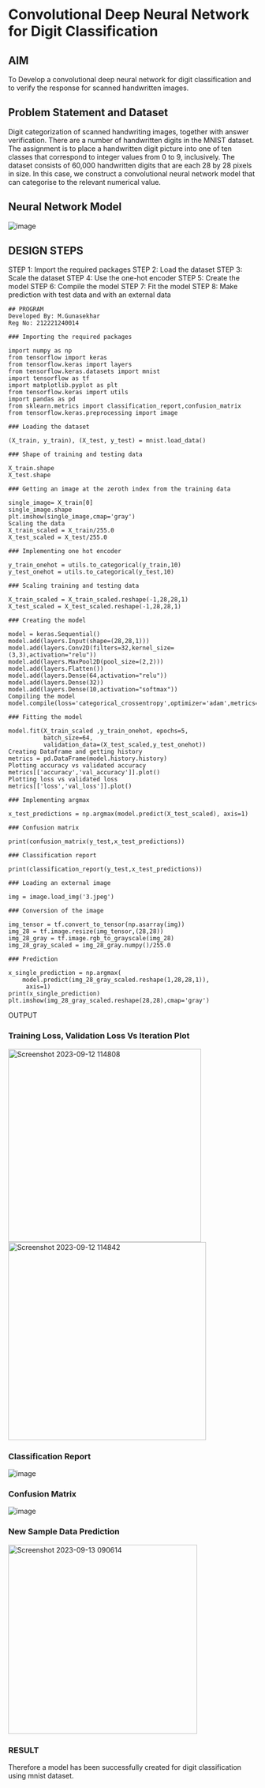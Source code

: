 # Convolutional Deep Neural Network for Digit Classification

## AIM

To Develop a convolutional deep neural network for digit classification and to verify the response for scanned handwritten images.

## Problem Statement and Dataset
Digit categorization of scanned handwriting images, together with answer verification. There are a number of handwritten digits in the MNIST dataset. The assignment is to place a handwritten digit picture into one of ten classes that correspond to integer values from 0 to 9, inclusively. The dataset consists of 60,000 handwritten digits that are each 28 by 28 pixels in size. In this case, we construct a convolutional neural network model that can categorise to the relevant numerical value.

## Neural Network Model
![image](https://github.com/gunasekhar159/mnist-classification/assets/95043391/41e9ea09-d085-4a46-abfb-f3844c73d191)


## DESIGN STEPS
STEP 1: Import the required packages
STEP 2: Load the dataset
STEP 3: Scale the dataset
STEP 4: Use the one-hot encoder
STEP 5: Create the model
STEP 6: Compile the model
STEP 7: Fit the model
STEP 8: Make prediction with test data and with an external data
```
## PROGRAM
Developed By: M.Gunasekhar
Reg No: 212221240014

### Importing the required packages

import numpy as np
from tensorflow import keras
from tensorflow.keras import layers
from tensorflow.keras.datasets import mnist
import tensorflow as tf
import matplotlib.pyplot as plt
from tensorflow.keras import utils
import pandas as pd
from sklearn.metrics import classification_report,confusion_matrix
from tensorflow.keras.preprocessing import image

### Loading the dataset

(X_train, y_train), (X_test, y_test) = mnist.load_data()

### Shape of training and testing data

X_train.shape
X_test.shape

### Getting an image at the zeroth index from the training data

single_image= X_train[0]
single_image.shape
plt.imshow(single_image,cmap='gray')
Scaling the data
X_train_scaled = X_train/255.0
X_test_scaled = X_test/255.0

### Implementing one hot encoder

y_train_onehot = utils.to_categorical(y_train,10)
y_test_onehot = utils.to_categorical(y_test,10)

### Scaling training and testing data

X_train_scaled = X_train_scaled.reshape(-1,28,28,1)
X_test_scaled = X_test_scaled.reshape(-1,28,28,1)

### Creating the model

model = keras.Sequential()
model.add(layers.Input(shape=(28,28,1))) 
model.add(layers.Conv2D(filters=32,kernel_size=(3,3),activation="relu")) 
model.add(layers.MaxPool2D(pool_size=(2,2))) 
model.add(layers.Flatten()) 
model.add(layers.Dense(64,activation="relu"))
model.add(layers.Dense(32)) 
model.add(layers.Dense(10,activation="softmax"))
Compiling the model
model.compile(loss='categorical_crossentropy',optimizer='adam',metrics='accuracy')

### Fitting the model

model.fit(X_train_scaled ,y_train_onehot, epochs=5,
          batch_size=64, 
          validation_data=(X_test_scaled,y_test_onehot))
Creating Dataframe and getting history
metrics = pd.DataFrame(model.history.history)
Plotting accuracy vs validated accuracy
metrics[['accuracy','val_accuracy']].plot()
Plotting loss vs validated loss
metrics[['loss','val_loss']].plot()

### Implementing argmax

x_test_predictions = np.argmax(model.predict(X_test_scaled), axis=1)

### Confusion matrix

print(confusion_matrix(y_test,x_test_predictions))

### Classification report

print(classification_report(y_test,x_test_predictions))

### Loading an external image

img = image.load_img('3.jpeg')

### Conversion of the image

img_tensor = tf.convert_to_tensor(np.asarray(img))
img_28 = tf.image.resize(img_tensor,(28,28))
img_28_gray = tf.image.rgb_to_grayscale(img_28)
img_28_gray_scaled = img_28_gray.numpy()/255.0

### Prediction

x_single_prediction = np.argmax(
    model.predict(img_28_gray_scaled.reshape(1,28,28,1)),
     axis=1)
print(x_single_prediction)
plt.imshow(img_28_gray_scaled.reshape(28,28),cmap='gray')
```
OUTPUT
### Training Loss, Validation Loss Vs Iteration Plot
<img width="391" alt="Screenshot 2023-09-12 114808" src="https://github.com/gunasekhar159/mnist-classification/assets/95043391/a630e055-8e1f-43d8-9bd9-d8f443dc7f1b">

<img width="401" alt="Screenshot 2023-09-12 114842" src="https://github.com/gunasekhar159/mnist-classification/assets/95043391/048703dc-9b1a-4715-a612-05efaa50145a">

### Classification Report
![image](https://github.com/gunasekhar159/mnist-classification/assets/95043391/1aa18d13-acaf-42e6-b01f-08e7f6268a95)

### Confusion Matrix
![image](https://github.com/gunasekhar159/mnist-classification/assets/95043391/5a807f56-b83d-4b9f-af77-eb2a230927aa)

### New Sample Data Prediction
<img width="383" alt="Screenshot 2023-09-13 090614" src="https://github.com/gunasekhar159/mnist-classification/assets/95043391/76eab8f1-2841-4038-9ded-5b3e4b71266a">


### RESULT
Therefore a model has been successfully created for digit classification using mnist dataset.
